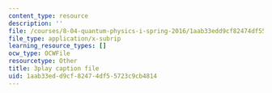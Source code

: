 ```yaml
---
content_type: resource
description: ''
file: /courses/8-04-quantum-physics-i-spring-2016/1aab33edd9cf82474df55723c9cb4814_yhI3jTX4dY4.srt
file_type: application/x-subrip
learning_resource_types: []
ocw_type: OCWFile
resourcetype: Other
title: 3play caption file
uid: 1aab33ed-d9cf-8247-4df5-5723c9cb4814
---
```

